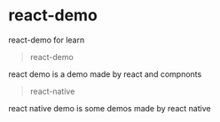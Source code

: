 # react-demo
react-demo for learn

> react-demo

react demo is a demo made by react and compnonts

> react-native 

react native demo is some demos made by react native
